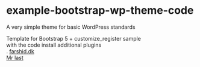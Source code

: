 # example-bootstrap-wp-theme-code
A very simple theme for basic WordPress standards

Template for Bootstrap 5 + customize_register sample <br>
with the code install additional plugins <br>
.
<a href="http://farshid.dk">farshid.dk</a><br><a href="https://mrlast.com/">Mr last</a>
